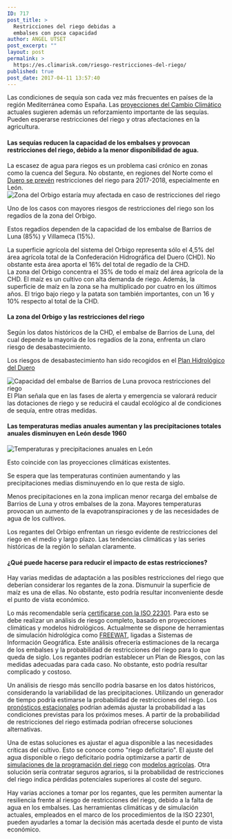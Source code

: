 ```yaml
---
ID: 717
post_title: >
  Restricciones del riego debidas a
  embalses con poca capacidad
author: ANGEL UTSET
post_excerpt: ""
layout: post
permalink: >
  https://es.climarisk.com/riesgo-restricciones-del-riego/
published: true
post_date: 2017-04-11 13:57:40
---
```

Las condiciones de sequía son cada vez más frecuentes en países de la región Mediterránea como España. Las <a href="https://es.climarisk.com/proyecciones-del-cambio-climatico/">proyecciones del Cambio Climático</a> actuales sugieren además un reforzamiento importante de las sequías. Pueden esperarse restricciones del riego y otras afectaciones en la agricultura.

<!--more-->
<h4 class="framed-box">Las sequías reducen la capacidad de los embalses y provocan restricciones del riego, debido a la menor disponibilidad de agua.</h4>
La escasez de agua para riegos es un problema casi crónico en zonas como la cuenca del Segura. No obstante, en regiones del Norte como el <a href="https://www.efe.com/efe/castillayleon/turismo-naturaleza/la-chd-advierte-de-que-habra-zonas-con-restricciones-riego-en-castilla-y-leon/50000474-3209567" target="_blank" rel="noopener noreferrer">Duero se prevén</a> restricciones del riego para 2017-2018, especialmente en León.
<div class="row">
<div class="col-md-8">
<img class="img-responsive img-rounded" title="Zona del Orbigo estaría muy afectada en caso de restricciones del riego" src="https://climarisk.com/wp-content/uploads/2017/04/cultivos-del-orbigo.jpg" alt="Zona del Orbigo estaría muy afectada en caso de restricciones del riego"></div>
<div class="col-md-4">

Uno de los casos con mayores riesgos de restricciones del riego son los regadíos de la zona del Orbigo.

Estos regadíos dependen de la capacidad de los embalse de Barrios de Luna (85%) y Villameca (15%).

</div>
</div>
La superficie agrícola del sistema del Orbigo representa sólo el 4,5% del área agrícola total de la Confederación Hidrográfica del Duero (CHD). No obstante esta área aporta el 16% del total de regadío de la CHD.
<div class="framed-box">La zona del Orbigo concentra el 35% de todo el maíz del área agrícola de la CHD. El maíz es un cultivo con alta demanda de riego. Además, la superficie de maíz en la zona se ha multiplicado por cuatro en los últimos años. El trigo bajo riego y la patata son también importantes, con un 16 y 10% respecto al total de la CHD.</div>
<h4>La zona del Orbigo y las restricciones del riego</h4>
<div class="row">
<div class="col-md-4">

Según los datos históricos de la CHD, el embalse de Barrios de Luna, del cual depende la mayoría de los regadíos de la zona, enfrenta un claro riesgo de desabastecimiento.

Los riesgos de desabastecimiento han sido recogidos en el <a href="https://www.chduero.es/Inicio/Planificaci%C3%B3n/Planhidrol%C3%B3gico20152021/PlanHidrol%C3%B3gico/tabid/734/Default.aspx" target="_blank" rel="noopener noreferrer">Plan Hidrológico del Duero</a>

</div>
<div class="col-md-8">
<img class="img responsive img-rounded" title="Capacidad del embalse de Barrios de Luna provoca restricciones del riego" src="https://climarisk.com/wp-content/uploads/2017/04/capacidad-del-embalse-de-barrios-de-luna.jpg" alt="Capacidad del embalse de Barrios de Luna provoca restricciones del riego"></div>
</div>
El  Plan señala que en las fases de alerta y emergencia se valorará reducir las dotaciones de riego y se reducirá el caudal ecológico al de condiciones de sequía, entre otras medidas.
<h4>Las temperaturas medias anuales aumentan y las precipitaciones totales anuales disminuyen en León desde 1960</h4>
<div class="row">
<div class="col-md-8">
<img class="img responsive img-rounded" title="Temperaturas y precipitaciones anuales en León" src="https://climarisk.com/wp-content/uploads/2017/04/temperatures-and-precipitations-in-Leon.png" alt="Temperaturas y precipitaciones anuales en León"></div>
<div class="col-md-4">

Esto coincide con las proyecciones climáticas existentes.

Se espera que las temperaturas continúen aumentando y las precipitaciones medias disminuyendo en lo que resta de siglo.

</div>
</div>
<p style="margin-top:1%">Menos precipitaciones en la zona implican menor recarga del embalse de Barrios de Luna y otros embalses de la zona. Mayores temperaturas provocan un aumento de la evapotranspiraciones y de las necesidades de agua de los cultivos.</p>

<div class="framed-box">Los regantes del Orbigo enfrentan un riesgo evidente de restricciones del riego en el medio y largo plazo. Las tendencias climáticas y las series históricas de la región lo señalan claramente.</div>
<h4>¿Qué puede hacerse para reducir el impacto de estas restricciones?</h4>
Hay varias medidas de adaptación a las posibles restricciones del riego que deberían considerar los regantes de la zona. Dismunuir la superficie de maíz es una de ellas. No obstante, esto podría resultar inconveniente desde el punto de vista económico.

Lo más recomendable sería <a href="https://es.climarisk.com/riesgos-climaticos-iso-22301/">certificarse con la ISO 22301</a>. Para esto se debe realizar un análisis de riesgo completo, basado en proyecciones climáticas y modelos hidrológicos. Actualmente se dispone de herramientas de simulación hidrológica como <a href="https://www.freewat.eu/" target="_blank" rel="noopener noreferrer">FREEWAT</a>, ligadas a Sistemas de Información Geográfica. Este análisis ofrecería estimaciones de la recarga de los embalses y la probabilidad de restricciones del riego para lo que queda de siglo. Los regantes podrían establecer un Plan de Riesgos, con las medidas adecuadas para cada caso. No obstante, esto podría resultar complicado y costoso.

Un análisis de riesgo más sencillo podría basarse en los datos históricos, considerando la variabilidad de las precipitaciones. Utilizando un generador de tiempo podría estimarse la probabilidad de restricciones del riego. Los <a href="https://es.climarisk.com/pronosticos-estacionales/" target="_blank" rel="noopener noreferrer">pronósticos estacionales</a> podrían además ajustar la probabilidad a las condiciones previstas para los próximos meses. A partir de la probabilidad de restricciones del riego estimada podrían ofrecerse soluciones alternativas.

Una de estas soluciones es ajustar el agua disponible a las necesidades críticas del cultivo. Esto se conoce como "riego deficitario". El ajuste del agua disponible o riego deficitario podría optimizarse a partir de <a href="https://es.climarisk.com/simular-la-programacion-del-riego/" target="_blank" rel="noopener noreferrer">simulaciones de la programación del riego</a> con <a href="https://es.climarisk.com/modelos-agricolas-impacto-climatico/" target="_blank" rel="noopener noreferrer">modelos agrícolas</a>. Otra solución sería contratar seguros agrarios, si la probabilidad de restricciones del riego indica pérdidas potenciales superiores al coste del seguro.
<div class="framed-box">Hay varias acciones a tomar por los regantes, que les permiten aumentar la resiliencia frente al riesgo de restricciones del riego, debido a la falta de agua en los embalses. Las herramientas climáticas y de simulación actuales, empleados en el marco de los procedimientos de la ISO 22301, pueden ayudarles a tomar la decisión más acertada desde el punto de vista económico.</div>